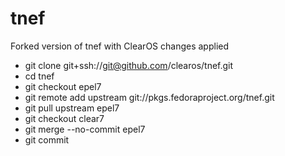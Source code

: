 # tnef

Forked version of tnef with ClearOS changes applied

* git clone git+ssh://git@github.com/clearos/tnef.git
* cd tnef
* git checkout epel7
* git remote add upstream git://pkgs.fedoraproject.org/tnef.git
* git pull upstream epel7
* git checkout clear7
* git merge --no-commit epel7
* git commit
